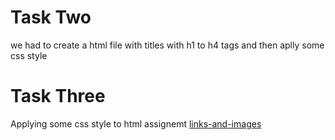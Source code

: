 # Task Two

<p> we had to create a html file with titles with h1 to h4 tags and then aplly some css style </p>

# Task Three

<p> Applying some css style to html assignemt <a href="../../HTML/HTML_ASSIGNMENTS/links-and-images">links-and-images</a></p>